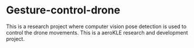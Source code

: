 # Gesture-control-drone
This is a research project where computer vision pose detection is used to control the drone movements.
This is a aeroKLE research and development project.
